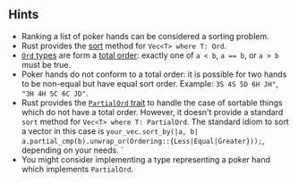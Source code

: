 ## Hints

- Ranking a list of poker hands can be considered a sorting problem.
- Rust provides the [sort](https://doc.rust-lang.org/std/vec/struct.Vec.html#method.sort) method for `Vec<T> where T: Ord`.
- [`Ord` types](https://doc.rust-lang.org/std/cmp/trait.Ord.html) are form a [total order](https://en.wikipedia.org/wiki/Total_order): exactly one of `a < b`, `a == b`, or `a > b` must be true.
- Poker hands do not conform to a total order: it is possible for two hands to be non-equal but have equal sort order. Example: `3S 4S 5D 6H JH"`, `"3H 4H 5C 6C JD"`.
- Rust provides the [`PartialOrd` trait](https://doc.rust-lang.org/std/cmp/trait.PartialOrd.html) to handle the case of sortable things which do not have a total order. However, it doesn't provide a standard `sort` method for `Vec<T> where T: PartialOrd`. The standard idiom to sort a vector in this case is `your_vec.sort_by(|a, b| a.partial_cmp(b).unwrap_or(Ordering::{Less|Equal|Greater}));`, depending on your needs. `
- You might consider implementing a type representing a poker hand which implements `PartialOrd`.
